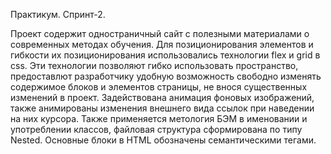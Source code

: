 Практикум. Спринт-2.

Проект содержит одностраничный сайт с полезными материалами о современных методах обучения.
Для позиционирования элементов и гибкости их позиционирования использовались технологии flex и grid в css.
Эти технологии позволяют гибко использовать пространство, предоставлют разработчику удобную возможность свободно изменять содержимое блоков и элементов страницы, не внося существенных изменений в проект.
Задействована анимация фоновых изображений, также анимированы изменения внешнего вида ссылок при наведении на них курсора.
Также применяется метология БЭМ в именовании и употреблении классов, файловая структура сформирована по типу Nested.
Основные блоки в HTML обозначены семантическими тегами.
